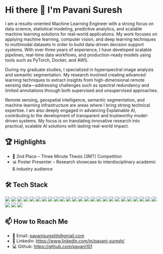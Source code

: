 # Hi there 👋 I'm Pavani Suresh

I am a results-oriented Machine Learning Engineer with a strong focus on data science, statistical modeling, predictive analytics, and scalable machine learning solutions for real-world applications. My work focuses on applying machine learning, computer vision, and deep learning techniques to multimodal datasets in order to build data-driven decision support systems. With over three years of experience, I have developed scalable pipelines, real-time data workflows, and production-ready models using tools such as PyTorch, Docker, and AWS.

During my graduate studies, I specialized in hyperspectral image analysis and semantic segmentation. My research involved creating advanced learning techniques to extract insights from high-dimensional remote sensing data—addressing challenges such as spectral redundancy and limited annotations through both supervised and unsupervised approaches.

Remote sensing, geospatial intelligence, semantic segmentation, and machine learning infrastructure are areas where I bring strong technical expertise. I am also deeply engaged in advancing Explainable AI, contributing to the development of transparent and trustworthy model-driven systems. My focus is on translating innovative research into practical, scalable AI solutions with lasting real-world impact.


## 🏆 Highlights

- 🥈 2nd Place – Three Minute Thesis (3MT) Competition  
- 📊 Poster Presenter – Research showcase to interdisciplinary academic & industry audience  


## 🛠 Tech Stack

 
<p align="left">
  <img src="https://img.shields.io/badge/Python-3776AB?style=for-the-badge&logo=python&logoColor=white"/>
  <img src="https://img.shields.io/badge/Java-ED8B00?style=for-the-badge&logo=java&logoColor=white"/>
  <img src="https://img.shields.io/badge/C/C++-00599C?style=for-the-badge&logo=c%2B%2B&logoColor=white"/>
  <img src="https://img.shields.io/badge/SQL-4479A1?style=for-the-badge&logo=mysql&logoColor=white"/>
  <img src="https://img.shields.io/badge/JavaScript-F7DF1E?style=for-the-badge&logo=javascript&logoColor=black"/>
  <img src="https://img.shields.io/badge/Julia-9558B2?style=for-the-badge&logo=julia&logoColor=white"/>
  <img src="https://img.shields.io/badge/PyTorch-EE4C2C?style=for-the-badge&logo=pytorch&logoColor=white"/>
  <img src="https://img.shields.io/badge/TensorFlow-FF6F00?style=for-the-badge&logo=tensorflow&logoColor=white"/>
  <img src="https://img.shields.io/badge/Keras-D00000?style=for-the-badge&logo=keras&logoColor=white"/>
  <img src="https://img.shields.io/badge/scikit--learn-F7931E?style=for-the-badge&logo=scikit-learn&logoColor=white"/>
  <img src="https://img.shields.io/badge/Computer Vision-2C2C2C?style=for-the-badge"/>
  <img src="https://img.shields.io/badge/MCP-2C2C2C?style=for-the-badge"/>
  <img src="https://img.shields.io/badge/Feature Engineering-2C2C2C?style=for-the-badge"/>
  <img src="https://img.shields.io/badge/pandas-150458?style=for-the-badge&logo=pandas&logoColor=white"/>
  <img src="https://img.shields.io/badge/NumPy-013243?style=for-the-badge&logo=numpy&logoColor=white"/>
  <img src="https://img.shields.io/badge/matplotlib-11557C?style=for-the-badge&logo=matplotlib&logoColor=white"/>
  <img src="https://img.shields.io/badge/seaborn-2C2C2C?style=for-the-badge"/>
  <img src="https://img.shields.io/badge/Power BI-F2C811?style=for-the-badge&logo=powerbi&logoColor=black"/>
  <img src="https://img.shields.io/badge/Tableau-E97627?style=for-the-badge&logo=tableau&logoColor=white"/>
  <img src="https://img.shields.io/badge/AWS-232F3E?style=for-the-badge&logo=amazon-aws&logoColor=white"/>
  <img src="https://img.shields.io/badge/Docker-2496ED?style=for-the-badge&logo=docker&logoColor=white"/>
  <img src="https://img.shields.io/badge/GitHub-181717?style=for-the-badge&logo=github&logoColor=white"/>
  <img src="https://img.shields.io/badge/CI/CD-0A0A0A?style=for-the-badge"/>
  <img src="https://img.shields.io/badge/Terraform-623CE4?style=for-the-badge&logo=terraform&logoColor=white"/>
  <img src="https://img.shields.io/badge/MongoDB-47A248?style=for-the-badge&logo=mongodb&logoColor=white"/>
  <img src="https://img.shields.io/badge/GeoTIFF-006400?style=for-the-badge"/>
  <img src="https://img.shields.io/badge/Raster Maps-228B22?style=for-the-badge"/>
  <img src="https://img.shields.io/badge/Polygonal Feature Extraction-2E8B57?style=for-the-badge"/>
</p>



## 📫 How to Reach Me

- 📧 Email: [pavanisureshh@gmail.com](mailto:pavanisureshh@gmail.com)  
- 🔗 Linkedin: https://www.linkedin.com/in/pavani-suresh/  
- 💻 Github: https://github.com/pavani101 



